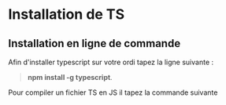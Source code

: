 # Installation de TS

## Installation en ligne de commande 

Afin d'installer typescript sur votre ordi tapez la ligne suivante :

>**npm install -g typescript**.

Pour compiler un fichier TS en JS il tapez la commande suivante